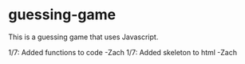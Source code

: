 # guessing-game
This is a guessing game that uses Javascript.

1/7: Added functions to code -Zach
1/7: Added skeleton to html -Zach
